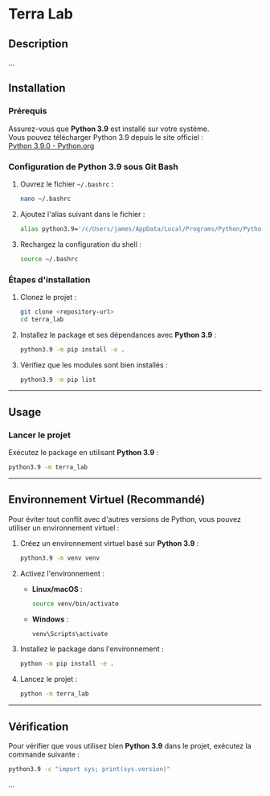 # Terra Lab

## Description

...

## Installation

### Prérequis
Assurez-vous que **Python 3.9** est installé sur votre système.  
Vous pouvez télécharger Python 3.9 depuis le site officiel :  
[Python 3.9.0 - Python.org](https://www.python.org/downloads/release/python-390/)  

### Configuration de Python 3.9 sous Git Bash
1. Ouvrez le fichier `~/.bashrc` :
   ```bash
   nano ~/.bashrc
   ```

2. Ajoutez l'alias suivant dans le fichier :
   ```bash
   alias python3.9='/c/Users/james/AppData/Local/Programs/Python/Python39/python.exe'
   ```

3. Rechargez la configuration du shell :
   ```bash
   source ~/.bashrc
   ```

### Étapes d'installation
1. Clonez le projet :
   ```bash
   git clone <repository-url>
   cd terra_lab
   ```

2. Installez le package et ses dépendances avec **Python 3.9** :
   ```bash
   python3.9 -m pip install -e .
   ```

3. Vérifiez que les modules sont bien installés :
   ```bash
   python3.9 -m pip list
   ```

---

## Usage

### Lancer le projet
Exécutez le package en utilisant **Python 3.9** :

```bash
python3.9 -m terra_lab
```

---

## Environnement Virtuel (Recommandé)

Pour éviter tout conflit avec d'autres versions de Python, vous pouvez utiliser un environnement virtuel :

1. Créez un environnement virtuel basé sur **Python 3.9** :
   ```bash
   python3.9 -m venv venv
   ```

2. Activez l'environnement :
   - **Linux/macOS** :
     ```bash
     source venv/bin/activate
     ```
   - **Windows** :
     ```bash
     venv\Scripts\activate
     ```

3. Installez le package dans l'environnement :
   ```bash
   python -m pip install -e .
   ```

4. Lancez le projet :
   ```bash
   python -m terra_lab
   ```

---

## Vérification

Pour vérifier que vous utilisez bien **Python 3.9** dans le projet, exécutez la commande suivante :
```bash
python3.9 -c "import sys; print(sys.version)"
```

...
